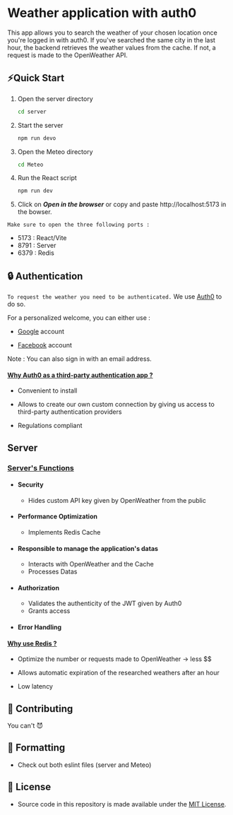 
# Weather application with auth0

This app allows you to search the weather of your chosen location once you're logged in with auth0. If you've searched the same city in the last hour, the backend retrieves the weather values from the cache. If not, a request is made to the OpenWeather API.

## ⚡Quick Start

1. Open the server directory
    ```bash
    cd server
    ```
2. Start the server
    ```bash
    npm run devo
    ```

3. Open the Meteo directory
    ```bash
    cd Meteo
    ```

4. Run the React script

    ```bash
    npm run dev
    ```
5. Click on ***Open in the browser*** or copy and paste http://localhost:5173 in the bowser.

```Make sure to open the three following ports :```

- 5173 : React/Vite
- 8791 : Server 
- 6379 : Redis


## 🔒 Authentication

```To request the weather you need to be authenticated.``` We use [Auth0](https://auth0.com/) to do so. 

For a personalized welcome, you can either use :

- [Google](https://www.google.com/account/about/?hl=en-GB) account

- [Facebook](https://www.facebook.com/) account


Note : You can also sign in with an email address. 

#### <u> Why Auth0 as a third-party authentication app ? </u>

- Convenient to install

- Allows to create our own custom connection by giving us access to third-party authentication providers 

- Regulations compliant


## Server

### <u> Server's Functions </u>

- #### Security 
    - Hides custom API key given by OpenWeather from the public


- #### Performance Optimization
    - Implements Redis Cache


- #### Responsible to manage the application's datas
    - Interacts with OpenWeather and the Cache
    - Processes Datas


- #### Authorization 
    - Validates the authenticity of the JWT given by Auth0
    - Grants access

- #### Error Handling


#### <u> Why use Redis ? </u>

- Optimize the number or requests made to OpenWeather -> less $$

- Allows automatic expiration of the researched weathers after an hour

- Low latency



## 🙌 Contributing

You can't 😈

## 💅 Formatting

- Check out both eslint files (server and Meteo)


## 📄 License

- Source code in this repository is made available under the [MIT License](https://github.com/FlowiseAI/Flowise/blob/master/LICENSE.md).